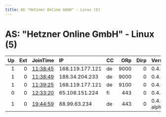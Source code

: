 ```yaml
---
title: AS "Hetzner Online GmbH" - Linux (5)
---
```


# AS: "Hetzner Online GmbH" - Linux (5)

|   Up |   Ext | JoinTime                                                                                              | IP              | CC   |   ORp |   Dirp | Version       | Contact                      | Nickname        |   eFamMembers |
|-----:|------:|:------------------------------------------------------------------------------------------------------|:----------------|:-----|------:|-------:|:--------------|:-----------------------------|:----------------|--------------:|
|    1 |     0 | [11:38:45](https://nusenu.github.io/OrNetStats/w/relay/3BE5330FA4E0CA903DA1347C5A6958B0CC1C5D83.html) | 168.119.177.121 | de   |  9000 |      0 | 0.4.6.8       | torabuse@mytorservers.com    | coppernewt      |             6 |
|    1 |     0 | [11:38:49](https://nusenu.github.io/OrNetStats/w/relay/4D7FB5EFD90398379701DE07544916EC41D60BE9.html) | 188.34.204.233  | de   |  9000 |      0 | 0.4.6.8       | torabuse@mytorservers.com    | aluminumchicken |             6 |
|    1 |     0 | [11:39:25](https://nusenu.github.io/OrNetStats/w/relay/F7C01227AB402AE00ABBEA7B3B9110FFD60F9CAE.html) | 168.119.177.121 | de   |  9100 |      0 | 0.4.6.8       | torabuse@mytorservers.com    | coppernewt      |             6 |
|    0 |     0 | [12:33:20](https://nusenu.github.io/OrNetStats/w/relay/DE533FFD6B68633ACB88DC1853FD3D959D2F1961.html) | 65.108.151.224  | fi   |   443 |      0 | 0.4.6.8       | tor@benedikt-schwering.de    | dlieRelay01     |             1 |
|    1 |     0 | [19:44:59](https://nusenu.github.io/OrNetStats/w/relay/6DB7F579903F71A760259ACDFAC6885A9E78D895.html) | 88.99.63.234    | de   |   443 |      0 | 0.4.7.2-alpha | DeAd.cOdE &lt; exittor AT tu | dEaDcOdE        |             1 |
